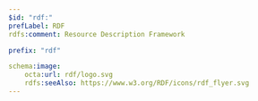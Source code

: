```yaml
---
$id: "rdf:"
prefLabel: RDF
rdfs:comment: Resource Description Framework

prefix: "rdf"

schema:image:
    octa:url: rdf/logo.svg
    rdfs:seeAlso: https://www.w3.org/RDF/icons/rdf_flyer.svg
---
```

